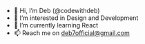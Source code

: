 - 👋 Hi, I’m Deb (@codewithdeb)
- 👀 I’m interested in Design and Development 
- 🌱 I’m currently learning React
- 📫 Reach me on deb7official@gmail.com

<!---
codewithdeb/codewithdeb is a ✨ special ✨ repository because its `README.md` (this file) appears on your GitHub profile.
You can click the Preview link to take a look at your changes.
--->
